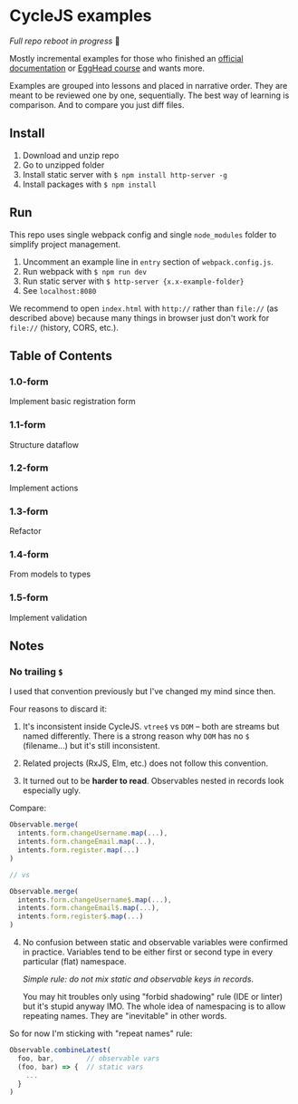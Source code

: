 # CycleJS examples

*Full repo reboot in progress* :turtle:

Mostly incremental examples for those who finished an [official documentation](http://cycle.js.org/getting-started.html)
or [EggHead course](https://egghead.io/lessons/rxjs-overview-of-cycle-js) and wants more.

Examples are grouped into lessons and placed in narrative order.
They are meant to be reviewed one by one, sequentially.
The best way of learning is comparison. And to compare you just diff files.

## Install

1. Download and unzip repo
2. Go to unzipped folder
3. Install static server with `$ npm install http-server -g`
4. Install packages with `$ npm install`

## Run

This repo uses single webpack config and single `node_modules` folder to simplify project management.

1. Uncomment an example line in `entry` section of `webpack.config.js`.
2. Run webpack with `$ npm run dev`
3. Run static server with `$ http-server {x.x-example-folder}`
4. See `localhost:8080`

We recommend to open `index.html` with `http://` rather than `file://` (as described above) because
many things in browser just don't work for `file://` (history, CORS, etc.).

## Table of Contents

### 1.0-form

Implement basic registration form

### 1.1-form

Structure dataflow

### 1.2-form

Implement actions

### 1.3-form

Refactor

### 1.4-form

From models to types

### 1.5-form

Implement validation

## Notes

### No trailing `$`

I used that convention previously but I've changed my mind since then.

Four reasons to discard it:

1. It's inconsistent inside CycleJS. `vtree$` vs `DOM` – both are streams but named differently.
   There is a strong reason why `DOM` has no `$` (filename...) but it's still inconsistent.

2. Related projects (RxJS, Elm, etc.) does not follow this convention.

3. It turned out to be **harder to read**. Observables nested in records look especially ugly.

  Compare:

  ```js
  Observable.merge(
    intents.form.changeUsername.map(...),
    intents.form.changeEmail.map(...),
    intents.form.register.map(...)
  )

  // vs

  Observable.merge(
    intents.form.changeUsername$.map(...),
    intents.form.changeEmail$.map(...),
    intents.form.register$.map(...)
  )
  ```

4. No confusion between static and observable variables were confirmed in practice.
   Variables tend to be either first or second type in every particular (flat) namespace.

   *Simple rule: do not mix static and observable keys in records*.

   You may hit troubles only using "forbid shadowing" rule (IDE or linter)
   but it's stupid anyway IMO. The whole idea of namespacing is to allow repeating names.
   They are "inevitable" in other words.

So for now I'm sticking with "repeat names" rule:

```js
Observable.combineLatest(
  foo, bar,        // observable vars
  (foo, bar) => {  // static vars
    ...
  }
)
 ```

